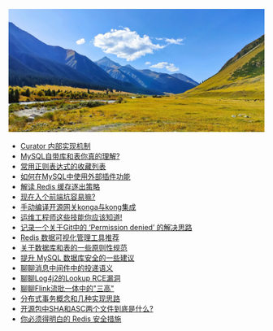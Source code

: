 <script>
var pageHeader=document.getElementsByClassName("page-header")[0].innerHTML;
pageHeader="<center><img style='border-radius: 50% \!important;' src='https://avatars.githubusercontent.com/u/88264073?s=400&amp;u=63e618520a5b6aa87636714e69f8228374c4e9b1&amp;v=4' width='200' height='200' alt='@anigkus' title='Github of Anigkus' ></center>"+pageHeader;
document.getElementsByClassName("page-header")[0].innerHTML=pageHeader;
</script>

![Anigkus github article template title](../assets/images/figure-1.jpeg "Github of Anigkus") <br/>

- [Curator 内部实现机制](./curator-internal-implementation-mechanism.md)<br/>
- [MySQL自带库和表你真的理解?](./do-you-really-understand-mysql-is-own-libraries-and-tables.md)<br/>
- [常用正则表达式的收藏列表](./favorite-list-of-frequently-used-regular-expressions.md)<br/>
- [如何在MySQL中使用外部插件功能](./how-to-use-external-plugin-functionality-in-mysql.md)<br/>
- [解读 Redis 缓存逐出策略](./interpretation-of-redis-cache-eviction-strategy.md)<br/>
- [现在入个前端坑容易嘛?](./is-it-easy-to-enter-a-front-end-pit-now.md)<br/>
- [手动编译开源网关konga与kong集成](./manually-compile-open-source-gateway-konga-and-integrate-with-kong.md)<br/>
- [运维工程师这些技能你应该知道!](./operation-and-maintenance-engineer-these-skills-you-should-know.md)<br/>
- [记录一个关于Git中的 ‘Permission denied’ 的解决思路](./record-a-solution-about-permission-denied-in-git.md)<br/>
- [Redis 数据可视化管理工具推荐](./redis-data-visualization-management-tool-recommendation.md)<br/>
- [关于数据库和表的一些原则性规范](./some-principles-of-the-database-and-table-specifications.md)<br/>
- [提升 MySQL 数据库安全的一些建议](./some-suggestions-for-improving-mysql-database-security.md)<br/>
- [聊聊消息中间件中的投递语义](./talk-about-delivery-semantics-in-message-middleware.md)<br/>
- [聊聊Log4j2的Lookup RCE漏洞](./talk-about-the-lookup-rce-vulnerability-of-log4j2.md)<br/>
- [聊聊Flink流批一体中的"三高"](./talk-about-the-three-highs-in-the-integration-of-flink-streaming-and-batching.md)<br/>
- [分布式事务概念和几种实现思路](./the-concept-of-distributed-transaction-and-several-implementation-ideas.md)<br/>
- [开源包中SHA和ASC两个文件到底是什么?](./what-are-the-sha-and-asc-files-in-the-open-source-package.md)<br/>
- [你必须得明白的 Redis 安全措施](./you-must-understand-redis-security-measures.md)<br/>

